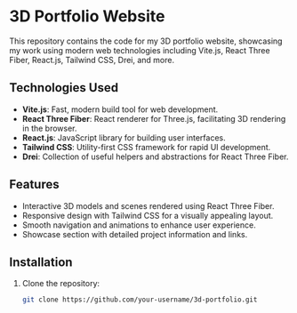 # 3D Portfolio Website

This repository contains the code for my 3D portfolio website, showcasing my work using modern web technologies including Vite.js, React Three Fiber, React.js, Tailwind CSS, Drei, and more.

## Technologies Used

- **Vite.js**: Fast, modern build tool for web development.
- **React Three Fiber**: React renderer for Three.js, facilitating 3D rendering in the browser.
- **React.js**: JavaScript library for building user interfaces.
- **Tailwind CSS**: Utility-first CSS framework for rapid UI development.
- **Drei**: Collection of useful helpers and abstractions for React Three Fiber.

## Features

- Interactive 3D models and scenes rendered using React Three Fiber.
- Responsive design with Tailwind CSS for a visually appealing layout.
- Smooth navigation and animations to enhance user experience.
- Showcase section with detailed project information and links.

## Installation

1. Clone the repository:
   ```bash
   git clone https://github.com/your-username/3d-portfolio.git
